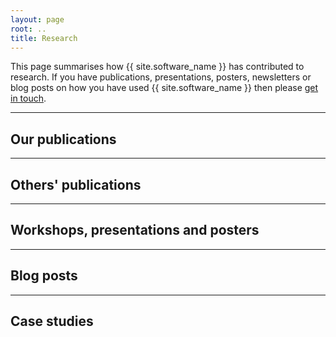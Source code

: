 ```yaml
---
layout: page
root: ..
title: Research
---
```


This page summarises how {{ site.software_name }} has contributed to
research. If you have publications, presentations, posters,
newsletters or blog posts on how you have used 
{{ site.software_name }} then please 
[get in touch](../project/HelpAndSupport.html).

---

## Our publications

---

## Others' publications

---

## Workshops, presentations and posters

---

## Blog posts

---

## Case studies

